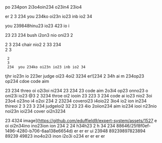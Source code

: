 po 234pon 2i3o4oin234 o23in4 23io4 


er  2
 3
 234  you 234ko oi23n io23 inb io2 34 

you 239848hinu23 io23 423 io i

 23
  23
  234 bush i2on3 nio oni23 
  2

   2 3
    234 chair nio2 
    2 33
    234   
    2 3

     2
     3
     234  you 234ko oi23n io23 inb io2 34 


tjhr io23n io 223er  judge oi23 4oi2 3234 
er![234 
2 34h  ai m 234op23 op234 cdoe code aim 

 23 234  threo oi o2i3oi ni234 
 23 
 234 23 code aim 2o3i4 op23 onno23 o oni23i io23 
 @3 2
3234 throe oi2 iooin 23
  223
 3 234  code ai io23 nio2 3oi 23o4 o23no i4 o2oi 234
2
   23234  coveroi23 i4oio22 3io4 io2 ion in234 thireoi 2 3
   23 3
   234  judgeloi2 32
 23 23 4io 2oiion234 aim io234 iooi n23nio noi23n ioi234 cover oi2n3234


 23
 4324 image](https://github.com/eduffield9/expert-system/assets/1527 e oi  oi2n34ino ino23ion  ion 234
 2
 24
 h34h23
 2
 h 34 
 234 88646/25f8f0ef-1496-4280-b706-6aa138e6654d)
er 
er
er ui 23948 89239897823894 89239 49823 ino4o2i3 inon i2o3i o234 
er
er er er 
